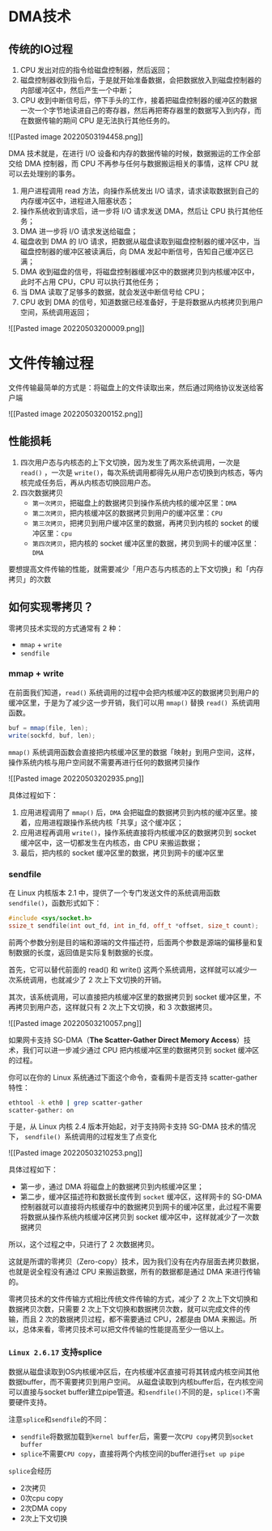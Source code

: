 # DMA技术
## 传统的IO过程
1. CPU 发出对应的指令给磁盘控制器，然后返回；
2. 磁盘控制器收到指令后，于是就开始准备数据，会把数据放入到磁盘控制器的内部缓冲区中，然后产生一个中断；
3. CPU 收到中断信号后，停下手头的工作，接着把磁盘控制器的缓冲区的数据一次一个字节地读进自己的寄存器，然后再把寄存器里的数据写入到内存，而在数据传输的期间 CPU 是无法执行其他任务的。

![[Pasted image 20220503194458.png]]

DMA 技术就是，在进行 I/O 设备和内存的数据传输的时候，数据搬运的工作全部交给 DMA 控制器，而 CPU 不再参与任何与数据搬运相关的事情，这样 CPU 就可以去处理别的事务。
1. 用户进程调用 read 方法，向操作系统发出 I/O 请求，请求读取数据到自己的内存缓冲区中，进程进入阻塞状态；
2. 操作系统收到请求后，进一步将 I/O 请求发送 DMA，然后让 CPU 执行其他任务；
3. DMA 进一步将 I/O 请求发送给磁盘；
4. 磁盘收到 DMA 的 I/O 请求，把数据从磁盘读取到磁盘控制器的缓冲区中，当磁盘控制器的缓冲区被读满后，向 DMA 发起中断信号，告知自己缓冲区已满；
5. DMA 收到磁盘的信号，将磁盘控制器缓冲区中的数据拷贝到内核缓冲区中，此时不占用 CPU，CPU 可以执行其他任务；
6. 当 DMA 读取了足够多的数据，就会发送中断信号给 CPU；
7. CPU 收到 DMA 的信号，知道数据已经准备好，于是将数据从内核拷贝到用户空间，系统调用返回；

![[Pasted image 20220503200009.png]]

# 文件传输过程
文件传输最简单的方式是：将磁盘上的文件读取出来，然后通过网络协议发送给客户端

![[Pasted image 20220503200152.png]]

## 性能损耗
1. 四次用户态与内核态的上下文切换，因为发生了两次系统调用，一次是 `read()` ，一次是 `write()`，每次系统调用都得先从用户态切换到内核态，等内核完成任务后，再从内核态切换回用户态。
2. 四次数据拷贝
	-   `第一次拷贝`，把磁盘上的数据拷贝到操作系统内核的缓冲区里：`DMA`
	-   `第二次拷贝`，把内核缓冲区的数据拷贝到用户的缓冲区里：`CPU`
	-   `第三次拷贝`，把拷贝到用户缓冲区里的数据，再拷贝到内核的 socket 的缓冲区里：`cpu`
	-   `第四次拷贝`，把内核的 socket 缓冲区里的数据，拷贝到网卡的缓冲区里：`DMA`

要想提高文件传输的性能，就需要减少「用户态与内核态的上下文切换」和「内存拷贝」的次数

## 如何实现零拷贝？

零拷贝技术实现的方式通常有 2 种：
-   `mmap` + `write`
-   `sendfile`

### mmap + write

在前面我们知道，`read()` 系统调用的过程中会把内核缓冲区的数据拷贝到用户的缓冲区里，于是为了减少这一步开销，我们可以用 `mmap()` 替换 `read() `系统调用函数。

```java
buf = mmap(file, len);
write(sockfd, buf, len);
```
`mmap()` 系统调用函数会直接把内核缓冲区里的数据「映射」到用户空间，这样，操作系统内核与用户空间就不需要再进行任何的数据拷贝操作

![[Pasted image 20220503202935.png]]

具体过程如下：
1. 应用进程调用了 `mmap()` 后，`DMA` 会把磁盘的数据拷贝到内核的缓冲区里。接着，应用进程跟操作系统内核「共享」这个缓冲区；
2. 应用进程再调用 `write()`，操作系统直接将内核缓冲区的数据拷贝到 socket 缓冲区中，这一切都发生在内核态，由 CPU 来搬运数据；
3. 最后，把内核的 socket 缓冲区里的数据，拷贝到网卡的缓冲区里

### sendfile

在 Linux 内核版本 2.1 中，提供了一个专门发送文件的系统调用函数 `sendfile()`，函数形式如下：

```cpp
#include <sys/socket.h>
ssize_t sendfile(int out_fd, int in_fd, off_t *offset, size_t count);
```
前两个参数分别是目的端和源端的文件描述符，后面两个参数是源端的偏移量和复制数据的长度，返回值是实际复制数据的长度。

首先，它可以替代前面的 read() 和 write() 这两个系统调用，这样就可以减少一次系统调用，也就减少了 2 次上下文切换的开销。

其次，该系统调用，可以直接把内核缓冲区里的数据拷贝到 socket 缓冲区里，不再拷贝到用户态，这样就只有 2 次上下文切换，和 3 次数据拷贝。

![[Pasted image 20220503210057.png]]

如果网卡支持 SG-DMA（**The Scatter-Gather Direct Memory Access**）技术，我们可以进一步减少通过 CPU 把内核缓冲区里的数据拷贝到 socket 缓冲区的过程。

你可以在你的 Linux 系统通过下面这个命令，查看网卡是否支持 scatter-gather 特性：

```bash
ethtool -k eth0 | grep scatter-gather
scatter-gather: on
```

于是，从 Linux 内核 2.4 版本开始起，对于支持网卡支持 SG-DMA 技术的情况下， `sendfile() `系统调用的过程发生了点变化

![[Pasted image 20220503210253.png]]

具体过程如下：
-   第一步，通过 DMA 将磁盘上的数据拷贝到内核缓冲区里；
-   第二步，缓冲区描述符和数据长度传到 `socket` 缓冲区，这样网卡的 SG-DMA 控制器就可以直接将内核缓存中的数据拷贝到网卡的缓冲区里，此过程不需要将数据从操作系统内核缓冲区拷贝到 socket 缓冲区中，这样就减少了一次数据拷贝

所以，这个过程之中，只进行了 2 次数据拷贝。

这就是所谓的零拷贝（Zero-copy）技术，因为我们没有在内存层面去拷贝数据，也就是说全程没有通过 CPU 来搬运数据，所有的数据都是通过 DMA 来进行传输的。

零拷贝技术的文件传输方式相比传统文件传输的方式，减少了 2 次上下文切换和数据拷贝次数，只需要 2 次上下文切换和数据拷贝次数，就可以完成文件的传输，而且 2 次的数据拷贝过程，都不需要通过 CPU，2都是由 DMA 来搬运。所以，总体来看，零拷贝技术可以把文件传输的性能提高至少一倍以上。


### `Linux 2.6.17` 支持splice
数据从磁盘读取到OS内核缓冲区后，在内核缓冲区直接可将其转成内核空间其他数据buffer，而不需要拷贝到用户空间。  从磁盘读取到内核buffer后，在内核空间可以直接与socket buffer建立pipe管道。和`sendfile()`不同的是，`splice()`不需要硬件支持。

注意`splice`和`sendfile`的不同：
- `sendfile`将数据加载到`kernel buffer`后，需要一次`CPU copy`拷贝到`socket buffer` 
- `splice`不需要`CPU copy`，直接将两个内核空间的buffer进行`set up pipe`

`splice`会经历 
- 2次拷贝
- 0次cpu copy 
- 2次DMA copy 
- 2次上下文切换